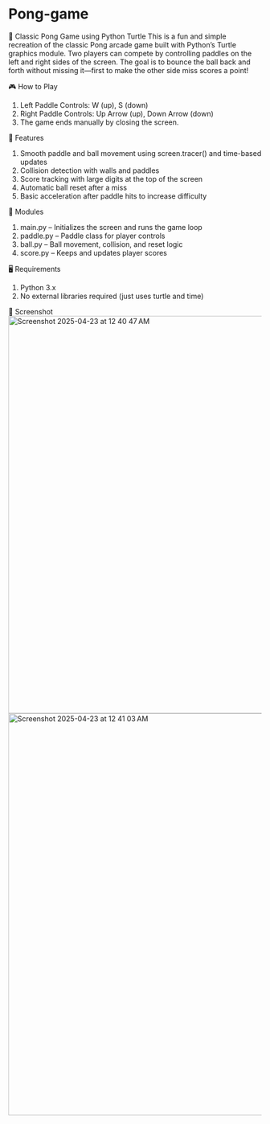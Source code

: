 # Pong-game
🏓 Classic Pong Game using Python Turtle
This is a fun and simple recreation of the classic Pong arcade game built with Python’s Turtle graphics module. Two players can compete by controlling paddles on the left and right sides of the screen. The goal is to bounce the ball back and forth without missing it—first to make the other side miss scores a point!

🎮 How to Play

  1. Left Paddle Controls: W (up), S (down)
  2. Right Paddle Controls: Up Arrow (up), Down Arrow (down)
  3. The game ends manually by closing the screen.

🚀 Features

  1. Smooth paddle and ball movement using screen.tracer() and time-based updates
  2. Collision detection with walls and paddles
  3. Score tracking with large digits at the top of the screen
  4.  Automatic ball reset after a miss
  5.  Basic acceleration after paddle hits to increase difficulty

🧱 Modules

  1. main.py – Initializes the screen and runs the game loop
  2. paddle.py – Paddle class for player controls
  3.  ball.py – Ball movement, collision, and reset logic
  4.  score.py – Keeps and updates player scores

🖥 Requirements

  1. Python 3.x
  2. No external libraries required (just uses turtle and time)

📸 Screenshot<img width="791" alt="Screenshot 2025-04-23 at 12 40 47 AM" src="https://github.com/user-attachments/assets/2ca91a13-6bb9-40cc-8787-4f650e178e57" />
<img width="800" alt="Screenshot 2025-04-23 at 12 41 03 AM" src="https://github.com/user-attachments/assets/660a8f50-7a01-4463-bb36-afad6d4afca3" />

